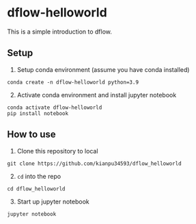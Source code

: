 # dflow-helloworld
This is a simple introduction to dflow. 

## Setup
1. Setup conda environment (assume you have conda installed)
```shell
conda create -n dflow-helloworld python=3.9
```
2. Activate conda environment and install jupyter notebook
```shell
conda activate dflow-helloworld
pip install notebook
```

## How to use
1. Clone this repository to local
```shell
git clone https://github.com/kianpu34593/dflow_helloworld
```
2. `cd` into the repo
```shell
cd dflow_helloworld
```
3. Start up jupyter notebook
```shell
jupyter notebook
```